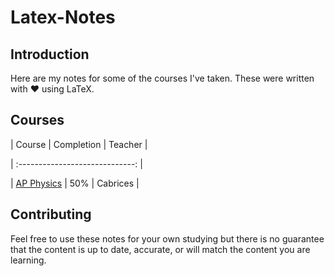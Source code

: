 # Latex-Notes
## Introduction
Here are my notes for some of the courses I've taken. These were written with :heart: using LaTeX.

## Courses
| Course | Completion | Teacher |

| :-----------------------------: |

|  [AP Physics](https://github.com/rkozyak/Latex-Notes/blob/main/Chamblee%20High%20School/11th%20Grade/AP%20Physics/Physics%20Notes.pdf)  | 50% | Cabrices |


## Contributing
Feel free to use these notes for your own studying but there is no guarantee that the content is up to date, accurate, or will match the content you are learning. 
